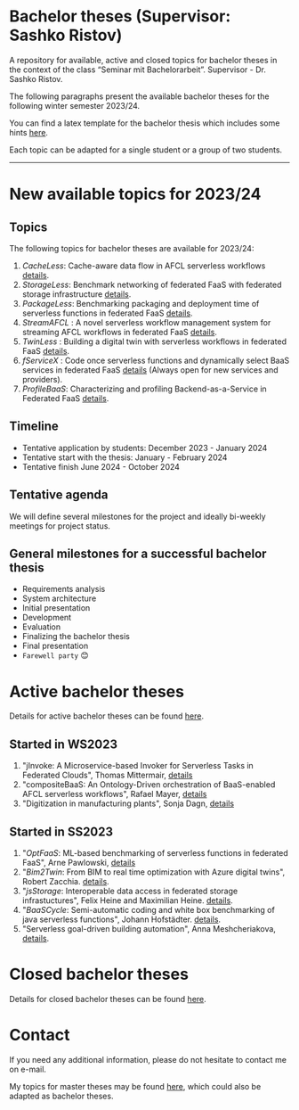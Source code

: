 # Bachelor theses (Supervisor: Sashko Ristov)

A repository for available, active and closed topics for bachelor theses in the context of the class “Seminar mit Bachelorarbeit”. Supervisor - Dr. Sashko Ristov.

<!--
As a result of several bachelor and master theses that I supervised, we have developed a prototype of the *xAFCL* enactment engine [*xAFCL EE*](https://doi.org/10.1109/TSC.2021.3128137), which is able to run serverless workflows or function choreographies (*FCs*) across many widely-known cloud providers. *xAFCL EE* integrates the component [FTjFaaS](https://github.com/sashkoristov/FTjFaaS) for optional fault tolerant execution of FC functions (currently supported AWS Lambda and IBM Cloud Functions) and [jFaaS](https://github.com/sashkoristov/jFaaS/) for portable execution across many FaaS systems (AWS Lambda, IBM Cloud Functions, Google Cloud Functions, Alibaba Function Compute, Microsoft Azure Cloud Functions, etc).

*xAFCL EE* is the core part of the [AFCL Environment](https://github.com/sashkoristov/AFCLEnvironment), a platform to develop, deploy, and fault tolerant execution of FCs developed in our Abstract Function Choreography Language ([AFCL](https://doi.org/10.1016/j.future.2020.08.012)).
-->

The following paragraphs present the available bachelor theses for the following winter semester 2023/24. 

You can find a latex template for the bachelor thesis which includes some hints [here](https://github.com/sashkoristov/bachelor-theses/tree/main/template).

Each topic can be adapted for a single student or a group of two students.

---

# New available topics for 2023/24



## Topics

The following topics for bachelor theses are available for 2023/24:

1. *CacheLess*: Cache-aware data flow in AFCL serverless workflows [details](./new/CacheLess.md).
1. *StorageLess*: Benchmark networking of federated FaaS with federated storage infrastructure [details](./new/StorageLess.md).
1. *PackageLess*: Benchmarking packaging and deployment time of serverless functions in federated FaaS [details](./new/PackageLess.md).
1. *StreamAFCL* : A novel serverless workflow management system for streaming AFCL workflows in federated FaaS [details](./new/StreamAFCL.md).
1. *TwinLess* : Building a digital twin with serverless workflows in federated FaaS [details](./new/twinLess.md).
1. *fServiceX* : Code once serverless functions and dynamically select BaaS services in federated FaaS [details](./new/fServiceX.md) (Always open for new services and providers).
1. *ProfileBaaS*: Characterizing and profiling Backend-as-a-Service in Federated FaaS [details](./new/profileBaaS.md).


## Timeline

* Tentative application by students: December 2023 - January 2024
* Tentative start with the thesis:  January - February 2024
* Tentative finish June 2024 - October 2024

## Tentative agenda

We will define several milestones for the project and ideally bi-weekly meetings for project status.



## General milestones for a successful bachelor thesis

- Requirements analysis
- System architecture
- Initial presentation
- Development
- Evaluation
- Finalizing the bachelor thesis
- Final presentation
- `Farewell party` :blush:


# Active bachelor theses

Details for active bachelor theses can be found [here](./active/README.md).

## Started in WS2023

1. "jInvoke: A Microservice-based Invoker for Serverless Tasks in Federated Clouds", Thomas Mittermair, [details](./active/jInvoke.md)
1. "compositeBaaS: An Ontology-Driven orchestration of BaaS-enabled AFCL serverless workflows", Rafael Mayer, [details](./active/compositeBaaS.md)
1. "Digitization in manufacturing plants", Sonja Dagn, [details](./active/digitizationProduction.md)

## Started in SS2023

1. "*OptFaaS*: ML-based benchmarking of serverless functions in federated FaaS", Arne Pawlowski, [details](./active/OptFaaS.md)
1. "*Bim2Twin*: From BIM to real time optimization with Azure digital twins", Robert Zacchia. [details](./active/Bim2Twin.md).
1. "*jsStorage*: Interoperable data access in federated storage infrastuctures", Felix Heine and Maximilian Heine. [details](./active/jsStorage.md).
1. "*BaaSCycle*: Semi-automatic coding and white box benchmarking of java serverless functions", Johann Hofstädter. [details](./active/BaaSCycle.md).
1. "Serverless goal-driven building automation", Anna Meshcheriakova, [details](./active/BuildGoalLess.md).
<!--
1. "*pyTranslate*: A Python Library for serverless workflows with interoperable OCR and translation cloud services", Elias Gendu. [details](./active/pyTranslate.md).
-->


# Closed bachelor theses

Details for closed bachelor theses can be found [here](./closed/README.md).



# Contact

If you need any additional information, please do not hesitate to contact me on e-mail.

My topics for master theses may be found [here](https://github.com/sashkoristov/master-theses), which could also be adapted as bachelor theses.


